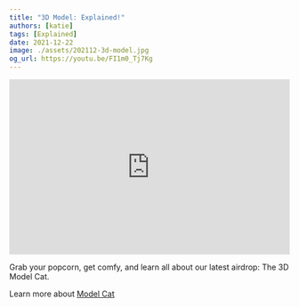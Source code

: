 ```yaml
---
title: "3D Model: Explained!"
authors: [katie]
tags: [Explained]
date: 2021-12-22
image: ./assets/202112-3d-model.jpg
og_url: https://youtu.be/FI1m0_Tj7Kg
---
```


<iframe width="100%" height="315" src="https://www.youtube.com/embed/FI1m0_Tj7Kg" title="YouTube video player" frameborder="0" allow="accelerometer; autoplay; clipboard-write; encrypted-media; gyroscope; picture-in-picture" allowFullScreen></iframe>

<!--truncate-->

Grab your popcorn, get comfy, and learn all about our latest airdrop: The 3D Model Cat. 

Learn more about [Model Cat](/collections/kittyvalut-purrks/model-cat)
